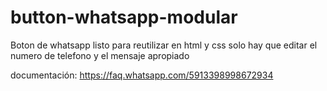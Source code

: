 # button-whatsapp-modular
Boton de whatsapp listo para reutilizar en html y css 
solo hay que editar el numero de telefono y el mensaje apropiado

documentación: https://faq.whatsapp.com/5913398998672934

